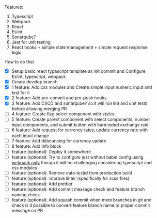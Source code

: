 Features:
1. Typescript
2. Webpack
3. React
4. Eslint
5. Sonarqube?
6. Jest for unit testing
7. React hooks + simple state management + simple request response logic

How to do that
- [X] Setup basic react typescript template as init commit and Configure Eslint, typescript, webpack
- [X] Create develop branch
- [X] 1 feature: Add css modules and Create simple input numeric input and test for it
- [X] 2 feature: Add pre-commit and pre-push hooks
- [X] 3 feature: Add CI/CD and sonarqube? so it will run lint and unit tests before allowing merging PR
- [ ] 4 feature: Create flag select component with styles
- [ ] 5 feature: Create parent component with select components, number input components, and submit button with hardcoded exchange rate
- [ ] 6 feature: Add request for currency rates, update currency rate with each input change
- [ ] 7 feature: Add debouncing for currency update
- [ ] 8 feature: Add info block
- [ ] feature (optional): Deploy it somewhere
- [ ] feature (optional): Try to configure jest without babel.config using [webpack only](https://jestjs.io/ru/docs/webpack) though it will be challenging considering typescript and css modules
- [ ] feature (optional): Remove data-testid from production build
- [ ] feature (optional): improve linter (specifically for scss files) 
- [ ] feature (optional): Add prettier
- [ ] feature (optional): Add commit message check and feature branch naming check
- [ ] feature (optional): Add squash commit when mere branches in git and check is it possible to convert feature branch name to proper commit message on PR
